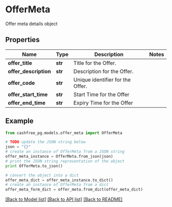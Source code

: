 # OfferMeta

Offer meta details object

## Properties
Name | Type | Description | Notes
------------ | ------------- | ------------- | -------------
**offer_title** | **str** | Title for the Offer. | 
**offer_description** | **str** | Description for the Offer. | 
**offer_code** | **str** | Unique identifier for the Offer. | 
**offer_start_time** | **str** | Start Time for the Offer | 
**offer_end_time** | **str** | Expiry Time for the Offer | 

## Example

```python
from cashfree_pg.models.offer_meta import OfferMeta

# TODO update the JSON string below
json = "{}"
# create an instance of OfferMeta from a JSON string
offer_meta_instance = OfferMeta.from_json(json)
# print the JSON string representation of the object
print OfferMeta.to_json()

# convert the object into a dict
offer_meta_dict = offer_meta_instance.to_dict()
# create an instance of OfferMeta from a dict
offer_meta_form_dict = offer_meta.from_dict(offer_meta_dict)
```
[[Back to Model list]](../README.md#documentation-for-models) [[Back to API list]](../README.md#documentation-for-api-endpoints) [[Back to README]](../README.md)


